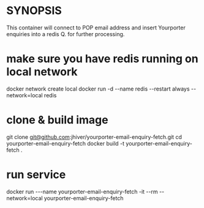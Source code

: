 # SYNOPSIS

This container will connect to POP email address and insert Yourporter enquiries
into a redis Q. for further processing.

# make sure you have redis running on local network

  docker network create local
  docker run -d --name redis --restart always --network=local redis

# clone & build image

  git clone git@github.com:jhiver/yourporter-email-enquiry-fetch.git
  cd yourporter-email-enquiry-fetch
  docker build -t yourporter-email-enquiry-fetch .

# run service

  docker run ---name yourporter-email-enquiry-fetch -it --rm --network=local yourporter-email-enquiry-fetch